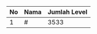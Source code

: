 | No | Nama            | Jumlah Level |
|----|-----------------|--------------|
| 1  | #    |    3533        |

